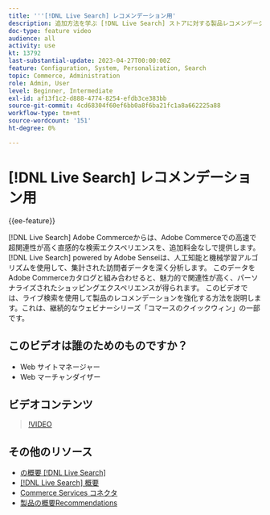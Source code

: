 ```yaml
---
title: '''[!DNL Live Search] レコメンデーション用'
description: 追加方法を学ぶ [!DNL Live Search] ストアに対する製品レコメンデーションを活用し、非常に魅力的で関連性が高く、パーソナライズされたショッピングエクスペリエンスを生み出すために使用します。
doc-type: feature video
audience: all
activity: use
kt: 13792
last-substantial-update: 2023-04-27T00:00:00Z
feature: Configuration, System, Personalization, Search
topic: Commerce, Administration
role: Admin, User
level: Beginner, Intermediate
exl-id: af13f1c2-d888-4774-8254-efdb3ce383bb
source-git-commit: 4cd68304f60ef6bb0a8f6ba21fc1a8a662225a88
workflow-type: tm+mt
source-wordcount: '151'
ht-degree: 0%

---
```


# [!DNL Live Search] レコメンデーション用

{{ee-feature}}

[!DNL Live Search] Adobe Commerceからは、Adobe Commerceでの高速で超関連性が高く直感的な検索エクスペリエンスを、追加料金なしで提供します。 [!DNL Live Search] powered by Adobe Senseiは、人工知能と機械学習アルゴリズムを使用して、集計された訪問者データを深く分析します。 このデータをAdobe Commerceカタログと組み合わせると、魅力的で関連性が高く、パーソナライズされたショッピングエクスペリエンスが得られます。 このビデオでは、ライブ検索を使用して製品のレコメンデーションを強化する方法を説明します。これは、継続的なウェビナーシリーズ「コマースのクイックウィン」の一部です。

## このビデオは誰のためのものですか？

- Web サイトマネージャー
- Web マーチャンダイザー

## ビデオコンテンツ

>[!VIDEO](https://video.tv.adobe.com/v/3412586?quality=12&learn=on)


## その他のリソース

- [の概要 [!DNL Live Search]](https://experienceleague.adobe.com/docs/commerce-learn/tutorials/marketing/live-search.html)
- [[!DNL Live Search] 概要](https://experienceleague.adobe.com/docs/commerce-merchant-services/live-search/overview.html)
- [Commerce Services コネクタ](https://experienceleague.adobe.com/docs/commerce-merchant-services/user-guides/integration-services/saas.html)
- [製品の概要Recommendations](https://experienceleague.adobe.com/docs/commerce-merchant-services/product-recommendations/overview.html)

